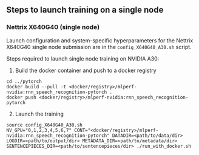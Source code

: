 ## Steps to launch training on a single node

### Nettrix X640G40 (single node)

Launch configuration and system-specific hyperparameters for the Nettrix X640G40 single node submission are in the `config_X640G40_A30.sh` script.

Steps required to launch single node training on NVIDIA A30:

1. Build the docker container and push to a docker registry

```
cd ../pytorch
docker build --pull -t <docker/registry>/mlperf-nvidia:rnn_speech_recognition-pytorch .
docker push <docker/registry>/mlperf-nvidia:rnn_speech_recognition-pytorch
```

2. Launch the training

```
source config_X640G40_A30.sh
NV_GPU="0,1,2,3,4,5,6,7" CONT="<docker/registry>/mlperf-nvidia:rnn_speech_recognition-pytorch" DATADIR=<path/to/data/dir> LOGDIR=<path/to/output/dir> METADATA_DIR=<path/to/metadata/dir> SENTENCEPIECES_DIR=<path/to/sentencepieces/dir> ./run_with_docker.sh
```
